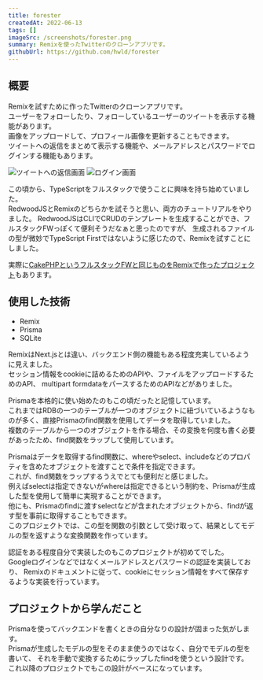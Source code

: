 ```yaml
---
title: forester
createdAt: 2022-06-13
tags: []
imageSrc: /screenshots/forester.png
summary: Remixを使ったTwitterのクローンアプリです。
githubUrl: https://github.com/hwld/forester
---
```


## 概要

Remixを試すために作ったTwitterのクローンアプリです。  
ユーザーをフォローしたり、フォローしているユーザーのツイートを表示する機能があります。  
画像をアップロードして、プロフィール画像を更新することもできます。  
ツイートへの返信をまとめて表示する機能や、メールアドレスとパスワードでログインする機能もあります。

![ツイートへの返信画面](/screenshots/forester-detail.png)
![ログイン画面](/screenshots/forester-login.png)

この頃から、TypeScriptをフルスタックで使うことに興味を持ち始めていました。  
RedwoodJSとRemixのどちらかを試そうと思い、両方のチュートリアルをやりました。
RedwoodJSはCLIでCRUDのテンプレートを生成することができ、フルスタックFWっぽくて便利そうだなぁと思ったのですが、
生成されるファイルの型が微妙でTypeScript Firstではないように感じたので、Remixを試すことにしました。  

実際に[CakePHPというフルスタックFWと同じものをRemixで作ったプロジェクト](/projects/super-cuma)もあります。

## 使用した技術

- Remix
- Prisma
- SQLite

RemixはNext.jsとは違い、バックエンド側の機能もある程度充実しているように見えました。  
セッション情報をcookieに詰めるためのAPIや、ファイルをアップロードするためのAPI、
multipart formdataをパースするためのAPIなどがありました。  

Prismaを本格的に使い始めたのもこの頃だったと記憶しています。  
これまではRDBの一つのテーブルが一つのオブジェクトに紐づいているようなものが多く、直接Prismaのfind関数を使用してデータを取得していました。  
複数のテーブルから一つのオブジェクトを作る場合、その変換を何度も書く必要があったため、find関数をラップして使用しています。  

Prismaはデータを取得するfind関数に、whereやselect、includeなどのプロパティを含めたオブジェクトを渡すことで条件を指定できます。  
これが、find関数をラップするうえでとても便利だと感じました。  
例えばselectは指定できないがwhereは指定できるという制約を、Prismaが生成した型を使用して簡単に実現することができます。  
他にも、Prismaのfindに渡すselectなどが含まれたオブジェクトから、findが返す型を事前に取得することもできます。  
このプロジェクトでは、この型を関数の引数として受け取って、結果としてモデルの型を返すような変換関数を作っています。

認証をある程度自分で実装したのもこのプロジェクトが初めてでした。  
Googleログインなどではなくメールアドレスとパスワードの認証を実装しており、
Remixのドキュメントに従って、cookieにセッション情報をすべて保存するような実装を行っています。

## プロジェクトから学んだこと

Prismaを使ってバックエンドを書くときの自分なりの設計が固まった気がします。  
Prismaが生成したモデルの型をそのまま使うのではなく、自分でモデルの型を書いて、
それを手動で変換するためにラップしたfindを使うという設計です。  
これ以降のプロジェクトでもこの設計がベースになっています。
